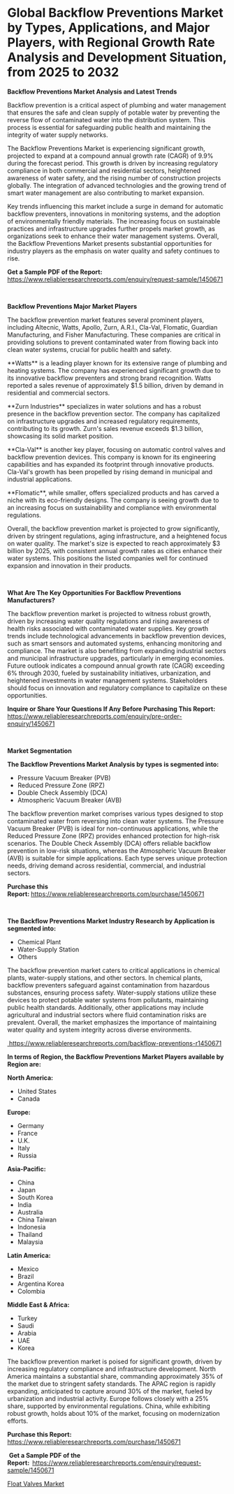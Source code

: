 <p><h1>Global Backflow Preventions Market by Types, Applications, and Major Players, with Regional Growth Rate Analysis and Development Situation, from 2025 to 2032</h1></p><p><strong>Backflow Preventions Market Analysis and Latest Trends</strong></p>
<p><p>Backflow prevention is a critical aspect of plumbing and water management that ensures the safe and clean supply of potable water by preventing the reverse flow of contaminated water into the distribution system. This process is essential for safeguarding public health and maintaining the integrity of water supply networks.</p><p>The Backflow Preventions Market is experiencing significant growth, projected to expand at a compound annual growth rate (CAGR) of 9.9% during the forecast period. This growth is driven by increasing regulatory compliance in both commercial and residential sectors, heightened awareness of water safety, and the rising number of construction projects globally. The integration of advanced technologies and the growing trend of smart water management are also contributing to market expansion.</p><p>Key trends influencing this market include a surge in demand for automatic backflow preventers, innovations in monitoring systems, and the adoption of environmentally friendly materials. The increasing focus on sustainable practices and infrastructure upgrades further propels market growth, as organizations seek to enhance their water management systems. Overall, the Backflow Preventions Market presents substantial opportunities for industry players as the emphasis on water quality and safety continues to rise.</p></p>
<p><strong>Get a Sample PDF of the Report:&nbsp;</strong> <a href="https://www.reliableresearchreports.com/enquiry/request-sample/1450671?utm_campaign=2528&utm_medium=2&utm_source=Github&utm_content=ia&utm_term=21022025&utm_id=backflow-preventions">https://www.reliableresearchreports.com/enquiry/request-sample/1450671</a></p>
<p>&nbsp;</p>
<p><strong>Backflow Preventions Major Market Players</strong></p>
<p><p>The backflow prevention market features several prominent players, including Altecnic, Watts, Apollo, Zurn, A.R.I., Cla-Val, Flomatic, Guardian Manufacturing, and Fisher Manufacturing. These companies are critical in providing solutions to prevent contaminated water from flowing back into clean water systems, crucial for public health and safety.</p><p>**Watts** is a leading player known for its extensive range of plumbing and heating systems. The company has experienced significant growth due to its innovative backflow preventers and strong brand recognition. Watts reported a sales revenue of approximately $1.5 billion, driven by demand in residential and commercial sectors.</p><p>**Zurn Industries** specializes in water solutions and has a robust presence in the backflow prevention sector. The company has capitalized on infrastructure upgrades and increased regulatory requirements, contributing to its growth. Zurn's sales revenue exceeds $1.3 billion, showcasing its solid market position.</p><p>**Cla-Val** is another key player, focusing on automatic control valves and backflow prevention devices. This company is known for its engineering capabilities and has expanded its footprint through innovative products. Cla-Val's growth has been propelled by rising demand in municipal and industrial applications.</p><p>**Flomatic**, while smaller, offers specialized products and has carved a niche with its eco-friendly designs. The company is seeing growth due to an increasing focus on sustainability and compliance with environmental regulations.</p><p>Overall, the backflow prevention market is projected to grow significantly, driven by stringent regulations, aging infrastructure, and a heightened focus on water quality. The market's size is expected to reach approximately $3 billion by 2025, with consistent annual growth rates as cities enhance their water systems. This positions the listed companies well for continued expansion and innovation in their products.</p></p>
<p>&nbsp;</p>
<p><strong>What Are The Key Opportunities For Backflow Preventions Manufacturers?</strong></p>
<p><p>The backflow prevention market is projected to witness robust growth, driven by increasing water quality regulations and rising awareness of health risks associated with contaminated water supplies. Key growth trends include technological advancements in backflow prevention devices, such as smart sensors and automated systems, enhancing monitoring and compliance. The market is also benefiting from expanding industrial sectors and municipal infrastructure upgrades, particularly in emerging economies. Future outlook indicates a compound annual growth rate (CAGR) exceeding 6% through 2030, fueled by sustainability initiatives, urbanization, and heightened investments in water management systems. Stakeholders should focus on innovation and regulatory compliance to capitalize on these opportunities.</p></p>
<p><strong>Inquire or Share Your Questions If Any Before Purchasing This Report:</strong> <a href="https://www.reliableresearchreports.com/enquiry/pre-order-enquiry/1450671?utm_campaign=2528&utm_medium=2&utm_source=Github&utm_content=ia&utm_term=21022025&utm_id=backflow-preventions">https://www.reliableresearchreports.com/enquiry/pre-order-enquiry/1450671</a></p>
<p>&nbsp;</p>
<p><strong>Market Segmentation</strong></p>
<p><strong>The Backflow Preventions Market Analysis by types is segmented into:</strong></p>
<p><ul><li>Pressure Vacuum Breaker (PVB)</li><li>Reduced Pressure Zone (RPZ)</li><li>Double Check Assembly (DCA)</li><li>Atmospheric Vacuum Breaker (AVB)</li></ul></p>
<p><p>The backflow prevention market comprises various types designed to stop contaminated water from reversing into clean water systems. The Pressure Vacuum Breaker (PVB) is ideal for non-continuous applications, while the Reduced Pressure Zone (RPZ) provides enhanced protection for high-risk scenarios. The Double Check Assembly (DCA) offers reliable backflow prevention in low-risk situations, whereas the Atmospheric Vacuum Breaker (AVB) is suitable for simple applications. Each type serves unique protection needs, driving demand across residential, commercial, and industrial sectors.</p></p>
<p><strong>Purchase this Report:&nbsp;</strong><a href="https://www.reliableresearchreports.com/purchase/1450671?utm_campaign=2528&utm_medium=2&utm_source=Github&utm_content=ia&utm_term=21022025&utm_id=backflow-preventions">https://www.reliableresearchreports.com/purchase/1450671</a></p>
<p>&nbsp;</p>
<p><strong>The Backflow Preventions Market Industry Research by Application is segmented into:</strong></p>
<p><ul><li>Chemical Plant</li><li>Water-Supply Station</li><li>Others</li></ul></p>
<p><p>The backflow prevention market caters to critical applications in chemical plants, water-supply stations, and other sectors. In chemical plants, backflow preventers safeguard against contamination from hazardous substances, ensuring process safety. Water-supply stations utilize these devices to protect potable water systems from pollutants, maintaining public health standards. Additionally, other applications may include agricultural and industrial sectors where fluid contamination risks are prevalent. Overall, the market emphasizes the importance of maintaining water quality and system integrity across diverse environments.</p></p>
<p><a href="https://www.reliableresearchreports.com/backflow-preventions-r1450671?utm_campaign=2528&utm_medium=2&utm_source=Github&utm_content=ia&utm_term=21022025&utm_id=backflow-preventions">&nbsp;https://www.reliableresearchreports.com/backflow-preventions-r1450671</a></p>
<p><strong>In terms of Region, the Backflow Preventions Market Players available by Region are:</strong></p>
<p>
    <p> <strong> North America: </strong>
        <ul>
            <li>United States</li>
            <li>Canada</li>
        </ul>
        </p> 
    <p> <strong> Europe: </strong>
        <ul>
            <li>Germany</li>
            <li>France</li>
            <li>U.K.</li>
            <li>Italy</li>
            <li>Russia</li>
        </ul>
        </p> 
    <p> <strong> Asia-Pacific: </strong>
        <ul>
            <li>China</li>
            <li>Japan</li>
            <li>South Korea</li>
            <li>India</li>
            <li>Australia</li>
            <li>China Taiwan</li>
            <li>Indonesia</li>
            <li>Thailand</li>
            <li>Malaysia</li>
        </ul>
        </p> 
    <p> <strong> Latin America: </strong>
        <ul>
            <li>Mexico</li>
            <li>Brazil</li>
            <li>Argentina Korea</li>
            <li>Colombia</li>
        </ul>
        </p> 
    <p> <strong> Middle East & Africa: </strong>
        <ul>
            <li>Turkey</li>
            <li>Saudi</li>
            <li>Arabia</li>
            <li>UAE</li>
            <li>Korea</li>
        </ul>
    </p>
    </p>
<p><p>The backflow prevention market is poised for significant growth, driven by increasing regulatory compliance and infrastructure development. North America maintains a substantial share, commanding approximately 35% of the market due to stringent safety standards. The APAC region is rapidly expanding, anticipated to capture around 30% of the market, fueled by urbanization and industrial activity. Europe follows closely with a 25% share, supported by environmental regulations. China, while exhibiting robust growth, holds about 10% of the market, focusing on modernization efforts.</p></p>
<p><strong>Purchase this Report: </strong><a href="https://www.reliableresearchreports.com/purchase/1450671?utm_campaign=2528&utm_medium=2&utm_source=Github&utm_content=ia&utm_term=21022025&utm_id=backflow-preventions">https://www.reliableresearchreports.com/purchase/1450671</a></p>
<p>&nbsp;<strong>Get a Sample PDF of the Report:&nbsp;&nbsp;</strong><a href="https://www.reliableresearchreports.com/enquiry/request-sample/1450671?utm_campaign=2528&utm_medium=2&utm_source=Github&utm_content=ia&utm_term=21022025&utm_id=backflow-preventions">https://www.reliableresearchreports.com/enquiry/request-sample/1450671</a></p>
<p><strong></strong></p>
<p><p><a href="https://github.com/ramraomeyie/Market-Research-Report-List-1/blob/main/float-valves-market.md?utm_campaign=2528&utm_medium=2&utm_source=Github&utm_content=ia&utm_term=21022025&utm_id=backflow-preventions">Float Valves Market</a></p></p>